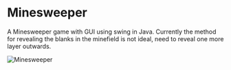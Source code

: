 # Minesweeper
A Minesweeper game with GUI using swing in Java.
Currently the method for revealing the blanks in the minefield is not ideal, need to reveal one more layer outwards.

![Minesweeper](MitchellAW.github.io/images/minesweeper.png)
